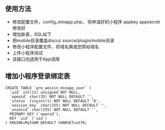 ## 使用方法

- 修改配置文件，config_minapp.php， 将申请好的小程序 appkey appsecret 修改好
- 增加新表，SQL如下
- 把mobile目录覆盖discuz source/plugin/mobile目录
- 修改小程序配置文件，将域名换成您网站域名
- 上传小程序测试
- 该接口也适用于App调用

## 增加小程序登录绑定表
```
CREATE TABLE `pre_weixin_minapp_user` (
  `uid` int(11) unsigned NOT NULL,
  `openid` char(35) NOT NULL DEFAULT '',
  `status` tinyint(1) NOT NULL DEFAULT '0',
  `session_key` char(255) NOT NULL DEFAULT '',
  `unionid` char(255) NOT NULL DEFAULT '',
  PRIMARY KEY (`openid`),
  KEY `uid` (`uid`)
) ENGINE=MyISAM DEFAULT CHARSET=utf8;
```